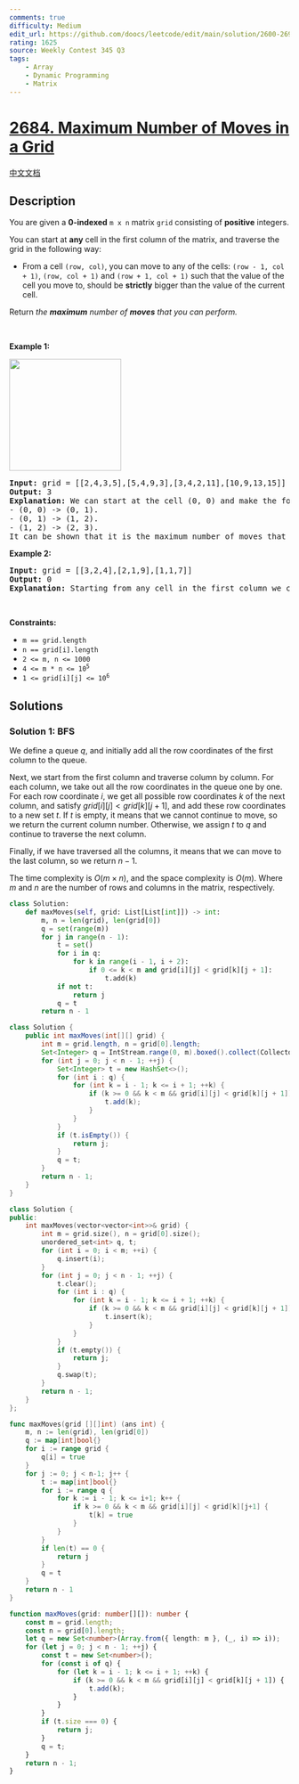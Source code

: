 ```yaml
---
comments: true
difficulty: Medium
edit_url: https://github.com/doocs/leetcode/edit/main/solution/2600-2699/2684.Maximum%20Number%20of%20Moves%20in%20a%20Grid/README_EN.md
rating: 1625
source: Weekly Contest 345 Q3
tags:
    - Array
    - Dynamic Programming
    - Matrix
---
```


# [2684. Maximum Number of Moves in a Grid](https://leetcode.com/problems/maximum-number-of-moves-in-a-grid)

[中文文档](/solution/2600-2699/2684.Maximum%20Number%20of%20Moves%20in%20a%20Grid/README.md)

## Description

<p>You are given a <strong>0-indexed</strong> <code>m x n</code> matrix <code>grid</code> consisting of <strong>positive</strong> integers.</p>

<p>You can start at <strong>any</strong> cell in the first column of the matrix, and traverse the grid in the following way:</p>

<ul>
	<li>From a cell <code>(row, col)</code>, you can move to any of the cells: <code>(row - 1, col + 1)</code>, <code>(row, col + 1)</code> and <code>(row + 1, col + 1)</code> such that the value of the cell you move to, should be <strong>strictly</strong> bigger than the value of the current cell.</li>
</ul>

<p>Return <em>the <strong>maximum</strong> number of <strong>moves</strong> that you can perform.</em></p>

<p>&nbsp;</p>
<p><strong class="example">Example 1:</strong></p>
<img alt="" src="https://fastly.jsdelivr.net/gh/doocs/leetcode@main/solution/2600-2699/2684.Maximum%20Number%20of%20Moves%20in%20a%20Grid/images/yetgriddrawio-10.png" style="width: 201px; height: 201px;" />
<pre>
<strong>Input:</strong> grid = [[2,4,3,5],[5,4,9,3],[3,4,2,11],[10,9,13,15]]
<strong>Output:</strong> 3
<strong>Explanation:</strong> We can start at the cell (0, 0) and make the following moves:
- (0, 0) -&gt; (0, 1).
- (0, 1) -&gt; (1, 2).
- (1, 2) -&gt; (2, 3).
It can be shown that it is the maximum number of moves that can be made.</pre>

<p><strong class="example">Example 2:</strong></p>

<pre>
<img alt="" src="https://fastly.jsdelivr.net/gh/doocs/leetcode@main/solution/2600-2699/2684.Maximum%20Number%20of%20Moves%20in%20a%20Grid/images/yetgrid4drawio.png" />
<strong>Input:</strong> grid = [[3,2,4],[2,1,9],[1,1,7]]
<strong>Output:</strong> 0
<strong>Explanation:</strong> Starting from any cell in the first column we cannot perform any moves.
</pre>

<p>&nbsp;</p>
<p><strong>Constraints:</strong></p>

<ul>
	<li><code>m == grid.length</code></li>
	<li><code>n == grid[i].length</code></li>
	<li><code>2 &lt;= m, n &lt;= 1000</code></li>
	<li><code>4 &lt;= m * n &lt;= 10<sup>5</sup></code></li>
	<li><code>1 &lt;= grid[i][j] &lt;= 10<sup>6</sup></code></li>
</ul>

## Solutions

### Solution 1: BFS

We define a queue $q$, and initially add all the row coordinates of the first column to the queue.

Next, we start from the first column and traverse column by column. For each column, we take out all the row coordinates in the queue one by one. For each row coordinate $i$, we get all possible row coordinates $k$ of the next column, and satisfy $grid[i][j] < grid[k][j + 1]$, and add these row coordinates to a new set $t$. If $t$ is empty, it means that we cannot continue to move, so we return the current column number. Otherwise, we assign $t$ to $q$ and continue to traverse the next column.

Finally, if we have traversed all the columns, it means that we can move to the last column, so we return $n - 1$.

The time complexity is $O(m \times n)$, and the space complexity is $O(m)$. Where $m$ and $n$ are the number of rows and columns in the matrix, respectively.

<!-- tabs:start -->

```python
class Solution:
    def maxMoves(self, grid: List[List[int]]) -> int:
        m, n = len(grid), len(grid[0])
        q = set(range(m))
        for j in range(n - 1):
            t = set()
            for i in q:
                for k in range(i - 1, i + 2):
                    if 0 <= k < m and grid[i][j] < grid[k][j + 1]:
                        t.add(k)
            if not t:
                return j
            q = t
        return n - 1
```

```java
class Solution {
    public int maxMoves(int[][] grid) {
        int m = grid.length, n = grid[0].length;
        Set<Integer> q = IntStream.range(0, m).boxed().collect(Collectors.toSet());
        for (int j = 0; j < n - 1; ++j) {
            Set<Integer> t = new HashSet<>();
            for (int i : q) {
                for (int k = i - 1; k <= i + 1; ++k) {
                    if (k >= 0 && k < m && grid[i][j] < grid[k][j + 1]) {
                        t.add(k);
                    }
                }
            }
            if (t.isEmpty()) {
                return j;
            }
            q = t;
        }
        return n - 1;
    }
}
```

```cpp
class Solution {
public:
    int maxMoves(vector<vector<int>>& grid) {
        int m = grid.size(), n = grid[0].size();
        unordered_set<int> q, t;
        for (int i = 0; i < m; ++i) {
            q.insert(i);
        }
        for (int j = 0; j < n - 1; ++j) {
            t.clear();
            for (int i : q) {
                for (int k = i - 1; k <= i + 1; ++k) {
                    if (k >= 0 && k < m && grid[i][j] < grid[k][j + 1]) {
                        t.insert(k);
                    }
                }
            }
            if (t.empty()) {
                return j;
            }
            q.swap(t);
        }
        return n - 1;
    }
};
```

```go
func maxMoves(grid [][]int) (ans int) {
	m, n := len(grid), len(grid[0])
	q := map[int]bool{}
	for i := range grid {
		q[i] = true
	}
	for j := 0; j < n-1; j++ {
		t := map[int]bool{}
		for i := range q {
			for k := i - 1; k <= i+1; k++ {
				if k >= 0 && k < m && grid[i][j] < grid[k][j+1] {
					t[k] = true
				}
			}
		}
		if len(t) == 0 {
			return j
		}
		q = t
	}
	return n - 1
}
```

```ts
function maxMoves(grid: number[][]): number {
    const m = grid.length;
    const n = grid[0].length;
    let q = new Set<number>(Array.from({ length: m }, (_, i) => i));
    for (let j = 0; j < n - 1; ++j) {
        const t = new Set<number>();
        for (const i of q) {
            for (let k = i - 1; k <= i + 1; ++k) {
                if (k >= 0 && k < m && grid[i][j] < grid[k][j + 1]) {
                    t.add(k);
                }
            }
        }
        if (t.size === 0) {
            return j;
        }
        q = t;
    }
    return n - 1;
}
```

<!-- tabs:end -->

<!-- end -->
